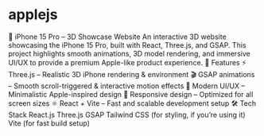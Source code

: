 # applejs
📱 iPhone 15 Pro – 3D Showcase Website  An interactive 3D website showcasing the iPhone 15 Pro, built with React, Three.js, and GSAP. This project highlights smooth animations, 3D model rendering, and immersive UI/UX to provide a premium Apple-like product experience.  🚀 Features  ⚡ Three.js – Realistic 3D iPhone rendering & environment  🎬 GSAP animations – Smooth scroll-triggered & interactive motion effects  🎨 Modern UI/UX – Minimalistic Apple-inspired design  📱 Responsive design – Optimized for all screen sizes  ⚛️ React + Vite – Fast and scalable development setup  🛠️ Tech Stack  React.js  Three.js  GSAP  Tailwind CSS (for styling, if you’re using it)  Vite (for fast build setup)
